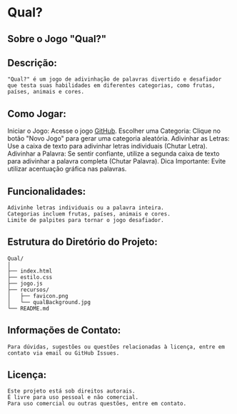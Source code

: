 # Qual?

## Sobre o Jogo "Qual?"

## Descrição:

    "Qual?" é um jogo de adivinhação de palavras divertido e desafiador que testa suas habilidades em diferentes categorias, como frutas, países, animais e cores.

## Como Jogar:

Iniciar o Jogo: Acesse o jogo [GitHub](https://github.com).
    Escolher uma Categoria: Clique no botão "Novo Jogo" para gerar uma categoria aleatória.
    Adivinhar as Letras: Use a caixa de texto para adivinhar letras individuais (Chutar Letra).
    Adivinhar a Palavra: Se sentir confiante, utilize a segunda caixa de texto para adivinhar a palavra completa (Chutar Palavra).
    Dica Importante: Evite utilizar acentuação gráfica nas palavras.

## Funcionalidades:

    Adivinhe letras individuais ou a palavra inteira.
    Categorias incluem frutas, países, animais e cores.
    Limite de palpites para tornar o jogo desafiador.

## Estrutura do Diretório do Projeto:

    Qual/
    │
    ├── index.html
    ├── estilo.css
    ├── jogo.js
    ├── recursos/
    │   ├── favicon.png
    │   └── qualBackground.jpg
    └── README.md

## Informações de Contato:

    Para dúvidas, sugestões ou questões relacionadas à licença, entre em contato via email ou GitHub Issues.

## Licença:

    Este projeto está sob direitos autorais. 
    É livre para uso pessoal e não comercial. 
    Para uso comercial ou outras questões, entre em contato.